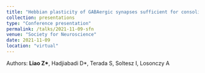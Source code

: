 ```yaml
---
title: "Hebbian plasticity of GABAergic synapses sufficient for consolidation of world structure by CA3 replay"
collection: presentations
type: "Conference presentation"
permalink: /talks/2021-11-09-sfn
venue: "Society for Neuroscience"
date: 2021-11-09
location: "virtual"
---
```

Authors: <b>Liao Z*</b>, Hadjiabadi D*, Terada S, Soltesz I, Losonczy A

